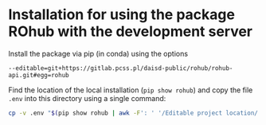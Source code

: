 # Installation for using the package ROhub with the development server
Install the package via pip (in conda) using the options

`--editable=git+https://gitlab.pcss.pl/daisd-public/rohub/rohub-api.git#egg=rohub`

Find the location of the local installation (`pip show rohub`) and copy the file `.env` into this directory using a single command:

```bash
cp -v .env "$(pip show rohub | awk -F': ' '/Editable project location/ {print $2}')/.env"
```


